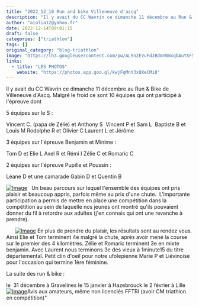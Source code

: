 ```yaml
---
title: "2022_12_10 Run and bike Villeneuve d'ascq"
description: "Il y avait du CC Wavrin ce dimanche 11 décembre au Run & Bike de Villeneuve d'Ascq. Malgré le froid ce sont 10 équipes qui ont participé à l'épreuve dont "
author: "aiolia12@yahoo.fr"
date: 2022-12-14T09:01:15
draft: false
categories: ["triathlon"]
tags: []
original_category: "blog-triathlon"
image: "https://lh3.googleusercontent.com/pw/AL9nZEVuFdJBdmYBmxqbAuYXF53M64aNYvr4G3GuXBBVKVZRlcEPZGdLKzuB1f8ryCNRW0wU7mn6Gr-kEMYpngUrzfu_-q-lSOubkSR1-5nTII5du9EU6JMEV86Xlihs2gBpT7meJqx_oQYaZ4JR0xNKTq-xvg=w1010-h568-no?authuser=0"
links:
  - title: "LES PHOTOS"
    website: "https://photos.app.goo.gl/kwjFqMnY3xQXeCMi8"
---
```


Il y avait du CC Wavrin ce dimanche 11 décembre au Run &amp; Bike de Villeneuve d'Ascq. Malgré le froid ce sont 10 équipes qui ont participé à l'épreuve dont&nbsp;

<!--more-->

5 équipes sur le S :

Vincent C. (papa de Zélie) et Anthony S&nbsp;
Vincent P et Sam L&nbsp;
Baptiste B et Louis M
Rodolphe R et Olivier C
Laurent L et Jérôme&nbsp;

3 équipes sur l'épreuve Benjamin et Minime :

Tom D et Elie L
Axel R et Rémi I
Zélie C et Romaric C

2 équipes sur l'épreuve Pupille et Poussin :&nbsp;&nbsp;

Léane D et une camarade
Gabin D et Quentin B&nbsp;

[![Image](https://lh3.googleusercontent.com/pw/AL9nZEWQGfFW0GSo21C_fn16gpbf71I2rMSv3Fqc1uFXggTvFa69Iz-_Va6yDdpvh1wGakzmLBHo_0SXyrpWdSaGR6-pLWuOKrFPKH8caJCXzm2Z9npBtZEGZzoXZcM7GdRRAhBAoqFUj8DPW2cnxr6Eq3cLNA=w1010-h568-no?authuser=0)](https://lh3.googleusercontent.com/pw/AL9nZEWQGfFW0GSo21C_fn16gpbf71I2rMSv3Fqc1uFXggTvFa69Iz-_Va6yDdpvh1wGakzmLBHo_0SXyrpWdSaGR6-pLWuOKrFPKH8caJCXzm2Z9npBtZEGZzoXZcM7GdRRAhBAoqFUj8DPW2cnxr6Eq3cLNA=w1010-h568-no?authuser=0)
&nbsp;
Un beau parcours sur lequel l'ensemble des équipes ont pris plaisir et beaucoup appris, parfois même au prix d'une chute.&nbsp;
L'importante participation a permis de mettre en place une compétition dans la compétition au sein de laquelle nos jeunes ont montré qu'ils pouvaient donner du fil à retordre aux adultes (j'en connais qui ont une revanche à prendre).&nbsp;

&nbsp;
&nbsp;
&nbsp;
[![Image](https://lh3.googleusercontent.com/pw/AL9nZEUCDAIhTlnoboFtt0L0Z1GdFSPW32zO-cT9p_r-EcF4lQEotwLoijWapsKbkJJjm5p1BGsApwcSANXsJGO4-cuYuoNHhgQEDUC5h8Gi2v0plYzqPMbOODhvpV6IJ44OeEbFVT-Q7du6PYEYIzz3zrX4LQ=w1010-h568-no?authuser=0)](https://lh3.googleusercontent.com/pw/AL9nZEUCDAIhTlnoboFtt0L0Z1GdFSPW32zO-cT9p_r-EcF4lQEotwLoijWapsKbkJJjm5p1BGsApwcSANXsJGO4-cuYuoNHhgQEDUC5h8Gi2v0plYzqPMbOODhvpV6IJ44OeEbFVT-Q7du6PYEYIzz3zrX4LQ=w1010-h568-no?authuser=0)
En plus de prendre du plaisir, les résultats sont au rendez vous. Ainsi Elie et Tom terminent 4e malgré la chute, après avoir mené la course sur le premier des 4 kilomètres. Zélie et Romaric terminent 3e en mixte benjamin. Avec Laurent nous terminons 3e des vieux à 1minute15 du titre départemental. Petit clin d'oeil pour notre ufolepienne Marie P et Liévinoise pour l'occasion qui termine 1ère féminine.

La suite des run &amp; bike :

le&nbsp; 31 décembre à Gravelines
le 15 janvier à Hazebrouck
le 2 février à Lille
[![Image](https://lh3.googleusercontent.com/pw/AL9nZEXzndE1SrU6v53khQ-LMlTDdN03gaK-NUhazuoSoXP9TE0LvvWhpc4i5BY84IDlRrB4_9EPkye1l3MX7_1o1pvzRNAH-xZqB4u_MDDiFpc8GTatcPK3yEGMjprvOMcAOA94FybQ34Xu04K1lnAEe6cZ7A=w383-h410-no?authuser=0)](https://lh3.googleusercontent.com/pw/AL9nZEXzndE1SrU6v53khQ-LMlTDdN03gaK-NUhazuoSoXP9TE0LvvWhpc4i5BY84IDlRrB4_9EPkye1l3MX7_1o1pvzRNAH-xZqB4u_MDDiFpc8GTatcPK3yEGMjprvOMcAOA94FybQ34Xu04K1lnAEe6cZ7A=w383-h410-no?authuser=0)Avis aux amateurs, même non licenciés FFTRI (avoir CM triathlon en compétition)"&nbsp;&nbsp;